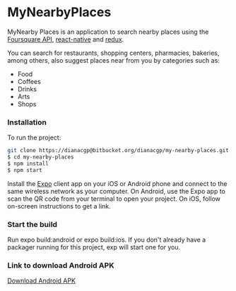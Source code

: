 # MyNearbyPlaces

MyNearby Places is an application to search nearby places using the [Foursquare API], [react-native] and [redux].

You can search for restaurants, shopping centers, pharmacies, bakeries, among others, also suggest places near from you by categories such as:
  - Food
  - Coffees
  - Drinks
  - Arts
  - Shops

### Installation

To run the project:

```sh
git clone https://dianacgp@bitbucket.org/dianacgp/my-nearby-places.git
$ cd my-nearby-places
$ npm install
$ npm start
```

Install the [Expo] client app on your iOS or Android phone and connect to the same wireless network as your computer. On Android, use the Expo app to scan the QR code from your terminal to open your project. On iOS, follow on-screen instructions to get a link.

   [Foursquare API]: <https://developer.foursquare.com/>
   [react-native]: <https://facebook.github.io/react-native/>
   [node.js]: <http://nodejs.org>
   [redux]: <https://redux.js.org/>
   [Expo]: <https://expo.io/>
   [Download Android APK]:<https://drive.google.com/file/d/194gbNZ_2UgoFsGjpvGFqmUU9mKIcUocT/view?usp=sharing/>
   
   
### Start the build
Run expo build:android or expo build:ios. If you don't already have a packager running for this project, exp will start one for you.

### Link to download Android APK
[Download Android APK]


